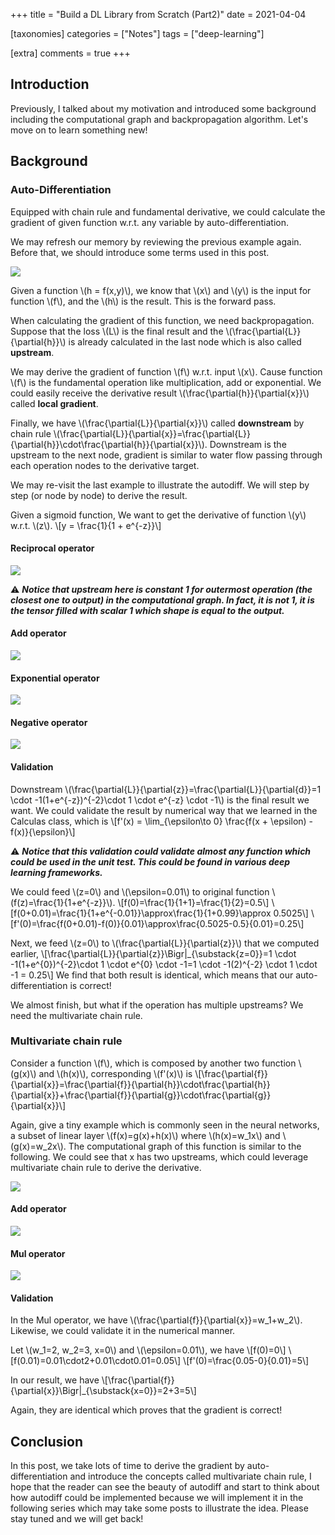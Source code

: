 +++
title = "Build a DL Library from Scratch (Part2)"
date = 2021-04-04

[taxonomies]
categories = ["Notes"]
tags = ["deep-learning"]

[extra]
comments = true
+++

## Introduction

Previously, I talked about my motivation and introduced some background including the computational graph and backpropagation algorithm. Let's move on to learn something new!

## Background

### Auto-Differentiation

Equipped with chain rule and fundamental derivative, we could calculate the gradient of given function w.r.t. any variable by auto-differentiation. 

We may refresh our memory by reviewing the previous example again. Before that, we should introduce some terms used in this post.

![ ](/images/posts/autodiff-from-scratch-p2/autodiff-series-term.png)

<p>
Given a function \(h = f(x,y)\), we know that \(x\) and \(y\) is the input for function \(f\), and the \(h\) is the result. This is the forward pass.
</p>
<p>
When calculating the gradient of this function, we need backpropagation. Suppose that the loss \(L\) is the final result and the \(\frac{\partial{L}}{\partial{h}}\) is already calculated in the last node which is also called <b>upstream</b>.
</p>
<p>
We may derive the gradient of function \(f\) w.r.t. input \(x\). Cause function \(f\) is the fundamental operation like multiplication, add or exponential. We could easily receive the derivative result \(\frac{\partial{h}}{\partial{x}}\) called <b>local gradient</b>.
</p>
<p>
Finally, we have \(\frac{\partial{L}}{\partial{x}}\) called <b>downstream</b> by chain rule \(\frac{\partial{L}}{\partial{x}}=\frac{\partial{L}}{\partial{h}}\cdot\frac{\partial{h}}{\partial{x}}\). Downstream is the upstream to the next node, gradient is similar to water flow passing through each operation nodes to the derivative target.
</p>
We may re-visit the last example to illustrate the autodiff. We will step by step (or node by node) to derive the result.

<p>
Given a sigmoid function, We want to get the derivative of function \(y\) w.r.t. \(z\).
\[y = \frac{1}{1 + e^{-z}}\]
</p>

#### Reciprocal operator

![ ](/images/posts/autodiff-from-scratch-p2/autodiff-series-sigmoid-reciprocal.png)


⚠ ***Notice that upstream here is constant 1 for outermost operation (the closest one to output) in the computational graph. In fact, it is not 1, it is the tensor filled with scalar 1 which shape is equal to the output.***

#### Add operator

![ ](/images/posts/autodiff-from-scratch-p2/autodiff-series-sigmoid-add.png)


#### Exponential operator

![ ](/images/posts/autodiff-from-scratch-p2/autodiff-series-sigmoid-exp.png)


#### Negative operator

![ ](/images/posts/autodiff-from-scratch-p2/autodiff-series-sigmoid-neg.png)

#### Validation
<p>
Downstream \(\frac{\partial{L}}{\partial{z}}=\frac{\partial{L}}{\partial{d}}=1 \cdot -1(1+e^{-z})^{-2}\cdot 1 \cdot e^{-z} \cdot -1\) is the final result we want. We could validate the result by numerical way that we learned in the Calculas class, which is
\[f'(x) = \lim_{\epsilon\to 0} \frac{f(x + \epsilon) - f(x)}{\epsilon}\]
</p>

⚠ ***Notice that this validation could validate almost any function which could be used in the unit test. This could be found in various deep learning frameworks.***

<p>
We could feed \(z=0\) and \(\epsilon=0.01\) to original function \(f(z)=\frac{1}{1+e^{-z}}\).
\[f(0)=\frac{1}{1+1}=\frac{1}{2}=0.5\]
\[f(0+0.01)=\frac{1}{1+e^{-0.01}}\approx\frac{1}{1+0.99}\approx 0.5025\]
\[f'(0)=\frac{f(0+0.01)-f(0)}{0.01}\approx\frac{0.5025-0.5}{0.01}=0.25\]
</p>
<p>
Next, we feed \(z=0\) to \(\frac{\partial{L}}{\partial{z}}\) that we computed earlier,
\[\frac{\partial{L}}{\partial{z}}\Bigr|_{\substack{z=0}}=1 \cdot -1(1+e^{0})^{-2}\cdot 1 \cdot e^{0} \cdot -1=1 \cdot -1(2)^{-2} \cdot 1 \cdot -1 = 0.25\]
We find that both result is identical, which means that our auto-differentiation is correct!

We almost finish, but what if the operation has multiple upstreams? We need the multivariate chain rule.
</p>

### Multivariate chain rule

<p>
Consider a function \(f\), which is composed by another two function \(g(x)\) and \(h(x)\), corresponding \(f'(x)\) is
\[\frac{\partial{f}}{\partial{x}}=\frac{\partial{f}}{\partial{h}}\cdot\frac{\partial{h}}{\partial{x}}+\frac{\partial{f}}{\partial{g}}\cdot\frac{\partial{g}}{\partial{x}}\]
</p>
<p>
Again, give a tiny example which is commonly seen in the neural networks, a subset of linear layer \(f(x)=g(x)+h(x)\) where \(h(x)=w_1x\) and \(g(x)=w_2x\). The computational graph of this function is similar to the following. We could see that x has two upstreams, which could leverage multivariate chain rule to derive the derivative.
</p>

![ ](/images/posts/autodiff-from-scratch-p2/autodiff-series-multivariate.png)

#### Add operator

![ ](/images/posts/autodiff-from-scratch-p2/autodiff-series-multivariate-add.png)

#### Mul operator

![ ](/images/posts/autodiff-from-scratch-p2/autodiff-series-multivariate-mul.png)

#### Validation

<p>
In the Mul operator, we have \(\frac{\partial{f}}{\partial{x}}=w_1+w_2\). Likewise, we could validate it in the numerical manner.
</p>
<p>
Let \(w_1=2, w_2=3, x=0\) and \(\epsilon=0.01\), we have
\[f(0)=0\]
\[f(0.01)=0.01\cdot2+0.01\cdot0.01=0.05\]
\[f'(0)=\frac{0.05-0}{0.01}=5\]
</p>
<p>
In our result, we have
\[\frac{\partial{f}}{\partial{x}}\Bigr|_{\substack{x=0}}=2+3=5\]

Again, they are identical which proves that the gradient is correct!
</p>

## Conclusion

In this post, we take lots of time to derive the gradient by auto-differentiation and introduce the concepts called multivariate chain rule, I hope that the reader can see the beauty of autodiff and start to think about how autodiff could be implemented because we will implement it in the following series which may take some posts to illustrate the idea. Please stay tuned and we will get back!